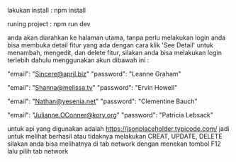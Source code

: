 lakukan install : npm install

runing project : npm run dev

anda akan diarahkan ke halaman utama, tanpa perlu melakukan login anda bisa membuka detail fitur yang ada dengan cara klik 'See Detail'
untuk menambah, mengedit, dan delete fitur, silakan anda bisa melakukan login terlebih dahulu menggunakan akun dibawah ini : 

"email": "Sincere@april.biz"
"password": "Leanne Graham"

"email": "Shanna@melissa.tv"
"password": "Ervin Howell"

"email": "Nathan@yesenia.net"
"password": "Clementine Bauch"

"email": "Julianne.OConner@kory.org"
"password": "Patricia Lebsack"

untuk api yang digunakan adalah https://jsonplaceholder.typicode.com/ jadi untuk melihat berhasil atau tidaknya melakukan CREAT, UPDATE, DELETE silakan anda bisa melihatnya di tab network dengan menekan tombol F12 lalu pilih tab network
